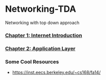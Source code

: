 # Networking-TDA
Networking with top down approach

### [Chapter 1: Internet Introduction](chapter1.md)

### [Chapter 2: Application Layer](chapter2.md)

### Some Cool Resources
* https://inst.eecs.berkeley.edu/~cs168/fa14/
